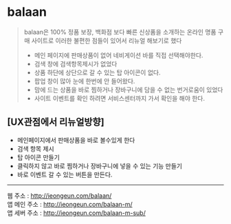 # balaan
>  balaan은 100% 정품 보장, 백화점 보다 빠른 신상품을 소개하는 온라인 명품 구매 사이트로 이러한 불편한 점들이 있어서 리뉴얼 해보기로 했다 
>  + 메인 페이지에 판매상품이 없어 네비게이션 바를 직접 선택해야한다.
>  + 검색 창에 검색항목제시가 없었다
>  + 상품 하단에 상단으로 갈 수 있는 탑 아이콘이 없다.
>  + 팝업 창이 많아 눈에 한번에 안 들어왔다.
>  + 맘에 드는 상품을 바로 찜하거나 장바구니에 담을 수 없는 번거로움이 있었다
>  + 사이트 이벤트를 확인 하려면 서비스센터까지 가서 확인을 해야 한다. 


## [UX관점에서 리뉴얼방향]
+ 메인페이지에서 판매상품을 바로 볼수있게 한다
+ 검색 항목 제시
+ 탑 아이콘 만들기
+ 클릭하지 않고 바로 찜하거나 장바구니에 넣을 수 있는 기능 만들기
+ 바로 이벤트 갈 수 있는 버튼을 만든다.


* * *
웹 주소 : http://ieongeun.com/balaan/<br>
앱 메인 주소 : http://ieongeun.com/balaan-m/<br>
앱 세버 주소 : http://ieongeun.com/balaan-m-sub/

